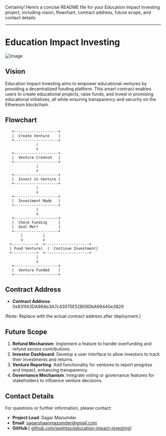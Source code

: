 Certainly! Here’s a concise README file for your Education Impact Investing project, including vision, flowchart, contract address, future scope, and contact details:

---

# Education Impact Investing
![image](https://github.com/user-attachments/assets/f444bb8c-d3f3-474e-a655-37b4f00d9799)



## Vision

Education Impact Investing aims to empower educational ventures by providing a decentralized funding platform. This smart contract enables users to create educational projects, raise funds, and invest in promising educational initiatives, all while ensuring transparency and security on the Ethereum blockchain.

## Flowchart

```plaintext
   +--------------------+
   |  Create Venture    |
   +--------------------+
              |
              v
   +--------------------+
   |  Venture Created   |
   +--------------------+
              |
              v
   +--------------------+
   |  Invest in Venture |
   +--------------------+
              |
              v
   +--------------------+
   |  Investment Made   |
   +--------------------+
              |
              v
   +--------------------+
   |  Check Funding     |
   |  Goal Met?         |
   +--------------------+
       |         |
       v         v
  +-----------+  +--------------------+
  | Fund Venture|  |  Continue Investment|
  +-----------+  +--------------------+
              |
              v
   +--------------------+
   |  Venture Funded    |
   +--------------------+
```

## Contract Address

- **Contract Address**: 0x831fA3DA96Ab3A7c43075E52B09DbA99440e3829

(Note: Replace with the actual contract address after deployment.)

## Future Scope

1. **Refund Mechanism**: Implement a feature to handle overfunding and refund excess contributions.
2. **Investor Dashboard**: Develop a user interface to allow investors to track their investments and returns.
3. **Venture Reporting**: Add functionality for ventures to report progress and impact, enhancing transparency.
4. **Governance Mechanism**: Integrate voting or governance features for stakeholders to influence venture decisions.

## Contact Details

For questions or further information, please contact:

- **Project Lead**: Sagar Mazumdar
- **Email**: sagarshaanmazumder@gmail.com
- **GitHub**:[ [github.com/sephtso/education-impact-investing](https://github.com/sephtso/education-impact-investing)]
